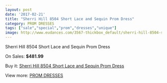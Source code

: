 ```yaml
---
layout: post
date: '2017-02-21'
title: "Sherri Hill 8504 Short Lace and Sequin Prom Dress"
category: PROM DRESSES
tags: ["sale","special","prom","dresses","unique"]
image: http://www.eudances.com/3567-thickbox_default/sherri-hill-8504-short-lace-and-sequin-prom-dress.jpg
---
```

Sherri Hill 8504 Short Lace and Sequin Prom Dress

On Sales: **$481.99**
<a href="https://www.eudances.com/en/prom-dresses/1195-sherri-hill-8504-short-lace-and-sequin-prom-dress.html"><amp-img layout="responsive" width="600" height="600" src="//www.eudances.com/3567-thickbox_default/sherri-hill-8504-short-lace-and-sequin-prom-dress.jpg" alt="Sherri Hill 8504 Short Lace and Sequin Prom Dress 0" /></a>

Buy it: [Sherri Hill 8504 Short Lace and Sequin Prom Dress](https://www.eudances.com/en/prom-dresses/1195-sherri-hill-8504-short-lace-and-sequin-prom-dress.html "Sherri Hill 8504 Short Lace and Sequin Prom Dress")

View more: [PROM DRESSES](https://www.eudances.com/en/13-prom-dresses "PROM DRESSES")